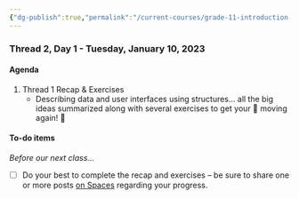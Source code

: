 ```yaml
---
{"dg-publish":true,"permalink":"/current-courses/grade-11-introduction-to-computer-science/section-1/thread-2/day-1/","dgHomeLink":false}
---
```


### Thread 2, Day 1 - Tuesday, January 10, 2023

#### Agenda

1. Thread 1 Recap & Exercises
	- Describing data and user interfaces using structures... all the big ideas summarized along with several exercises to get your 🧠 moving again! 🚀
	  
#### To-do items
*Before our next class...*
- [ ] Do your best to complete the recap and exercises – be sure to share one or more posts [on Spaces](https://ca.spacesedu.com/) regarding your progress.